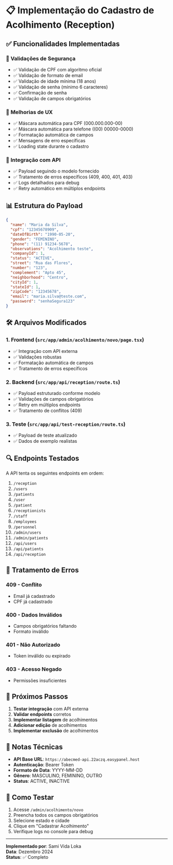 # 📋 Implementação do Cadastro de Acolhimento (Reception)

## ✅ Funcionalidades Implementadas

### 🔐 **Validações de Segurança**

- ✅ Validação de CPF com algoritmo oficial
- ✅ Validação de formato de email
- ✅ Validação de idade mínima (18 anos)
- ✅ Validação de senha (mínimo 6 caracteres)
- ✅ Confirmação de senha
- ✅ Validação de campos obrigatórios

### 🎨 **Melhorias de UX**

- ✅ Máscara automática para CPF (000.000.000-00)
- ✅ Máscara automática para telefone ((00) 00000-0000)
- ✅ Formatação automática de campos
- ✅ Mensagens de erro específicas
- ✅ Loading state durante o cadastro

### 🔄 **Integração com API**

- ✅ Payload seguindo o modelo fornecido
- ✅ Tratamento de erros específicos (409, 400, 401, 403)
- ✅ Logs detalhados para debug
- ✅ Retry automático em múltiplos endpoints

## 📊 **Estrutura do Payload**

```json
{
  "name": "Maria da Silva",
  "cpf": "12345678909",
  "dateOfBirth": "1990-05-20",
  "gender": "FEMININO",
  "phone": "(11) 91234-5678",
  "observations": "Acolhimento teste",
  "companyId": 1,
  "status": "ACTIVE",
  "street": "Rua das Flores",
  "number": "123",
  "complement": "Apto 45",
  "neighborhood": "Centro",
  "cityId": 1,
  "stateId": 1,
  "zipCode": "12345678",
  "email": "maria.silva@teste.com",
  "password": "senhaSegura123"
}
```

## 🛠️ **Arquivos Modificados**

### 1. **Frontend** (`src/app/admin/acolhimento/novo/page.tsx`)

- ✅ Integração com API externa
- ✅ Validações robustas
- ✅ Formatação automática de campos
- ✅ Tratamento de erros específicos

### 2. **Backend** (`src/app/api/reception/route.ts`)

- ✅ Payload estruturado conforme modelo
- ✅ Validações de campos obrigatórios
- ✅ Retry em múltiplos endpoints
- ✅ Tratamento de conflitos (409)

### 3. **Teste** (`src/app/api/test-reception/route.ts`)

- ✅ Payload de teste atualizado
- ✅ Dados de exemplo realistas

## 🔍 **Endpoints Testados**

A API tenta os seguintes endpoints em ordem:

1. `/reception`
2. `/users`
3. `/patients`
4. `/user`
5. `/patient`
6. `/receptionists`
7. `/staff`
8. `/employees`
9. `/personnel`
10. `/admin/users`
11. `/admin/patients`
12. `/api/users`
13. `/api/patients`
14. `/api/reception`

## 🚨 **Tratamento de Erros**

### **409 - Conflito**

- Email já cadastrado
- CPF já cadastrado

### **400 - Dados Inválidos**

- Campos obrigatórios faltando
- Formato inválido

### **401 - Não Autorizado**

- Token inválido ou expirado

### **403 - Acesso Negado**

- Permissões insuficientes

## 🎯 **Próximos Passos**

1. **Testar integração** com API externa
2. **Validar endpoints** corretos
3. **Implementar listagem** de acolhimentos
4. **Adicionar edição** de acolhimentos
5. **Implementar exclusão** de acolhimentos

## 📝 **Notas Técnicas**

- **API Base URL**: `https://abecmed-api.22aczq.easypanel.host`
- **Autenticação**: Bearer Token
- **Formato de Data**: YYYY-MM-DD
- **Gênero**: MASCULINO, FEMININO, OUTRO
- **Status**: ACTIVE, INACTIVE

## 🔧 **Como Testar**

1. Acesse `/admin/acolhimento/novo`
2. Preencha todos os campos obrigatórios
3. Selecione estado e cidade
4. Clique em "Cadastrar Acolhimento"
5. Verifique logs no console para debug

---

**Implementado por**: Sami Vida Loka  
**Data**: Dezembro 2024  
**Status**: ✅ Completo
